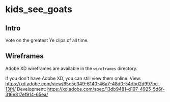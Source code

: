 # kids_see_goats

## Intro
Vote on the greatest Ye clips of all time.

## Wireframes
Adobe XD wireframes are available in the `wireframes` directory.

If you don't have Adobe XD, you can still view them online.
View: https://xd.adobe.com/view/65c5c349-6140-46a7-48d0-54dbd2d997be-13f4/
Development: https://xd.adobe.com/spec/13db9481-d197-4925-5d6f-316e817ef914-65ea/
